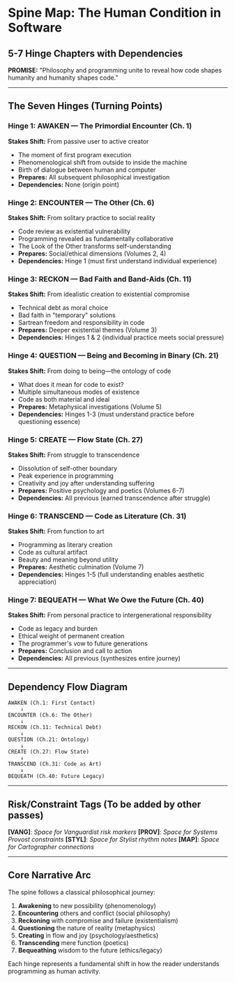 # Spine Map: The Human Condition in Software
## 5-7 Hinge Chapters with Dependencies

**PROMISE:** "Philosophy and programming unite to reveal how code shapes humanity and humanity shapes code."

---

## The Seven Hinges (Turning Points)

### Hinge 1: AWAKEN — The Primordial Encounter (Ch. 1)
**Stakes Shift:** From passive user to active creator
- The moment of first program execution
- Phenomenological shift from outside to inside the machine
- Birth of dialogue between human and computer
- **Prepares:** All subsequent philosophical investigation
- **Dependencies:** None (origin point)

### Hinge 2: ENCOUNTER — The Other (Ch. 6) 
**Stakes Shift:** From solitary practice to social reality
- Code review as existential vulnerability
- Programming revealed as fundamentally collaborative
- The Look of the Other transforms self-understanding
- **Prepares:** Social/ethical dimensions (Volumes 2, 4)
- **Dependencies:** Hinge 1 (must first understand individual experience)

### Hinge 3: RECKON — Bad Faith and Band-Aids (Ch. 11)
**Stakes Shift:** From idealistic creation to existential compromise
- Technical debt as moral choice
- Bad faith in "temporary" solutions
- Sartrean freedom and responsibility in code
- **Prepares:** Deeper existential themes (Volume 3)
- **Dependencies:** Hinges 1 & 2 (individual practice meets social pressure)

### Hinge 4: QUESTION — Being and Becoming in Binary (Ch. 21)
**Stakes Shift:** From doing to being—the ontology of code
- What does it mean for code to exist?
- Multiple simultaneous modes of existence
- Code as both material and ideal
- **Prepares:** Metaphysical investigations (Volume 5)
- **Dependencies:** Hinges 1-3 (must understand practice before questioning essence)

### Hinge 5: CREATE — Flow State (Ch. 27)
**Stakes Shift:** From struggle to transcendence
- Dissolution of self-other boundary
- Peak experience in programming
- Creativity and joy after understanding suffering
- **Prepares:** Positive psychology and poetics (Volumes 6-7)
- **Dependencies:** All previous (earned transcendence after struggle)

### Hinge 6: TRANSCEND — Code as Literature (Ch. 31)
**Stakes Shift:** From function to art
- Programming as literary creation
- Code as cultural artifact
- Beauty and meaning beyond utility
- **Prepares:** Aesthetic culmination (Volume 7)
- **Dependencies:** Hinges 1-5 (full understanding enables aesthetic appreciation)

### Hinge 7: BEQUEATH — What We Owe the Future (Ch. 40)
**Stakes Shift:** From personal practice to intergenerational responsibility
- Code as legacy and burden
- Ethical weight of permanent creation
- The programmer's vow to future generations
- **Prepares:** Conclusion and call to action
- **Dependencies:** All previous (synthesizes entire journey)

---

## Dependency Flow Diagram

```
AWAKEN (Ch.1: First Contact)
    ↓
ENCOUNTER (Ch.6: The Other)
    ↓
RECKON (Ch.11: Technical Debt)
    ↓
QUESTION (Ch.21: Ontology)
    ↓
CREATE (Ch.27: Flow State)
    ↓
TRANSCEND (Ch.31: Code as Art)
    ↓
BEQUEATH (Ch.40: Future Legacy)
```

---

## Risk/Constraint Tags (To be added by other passes)

**[VANG]**: _Space for Vanguardist risk markers_
**[PROV]**: _Space for Systems Provost constraints_
**[STYL]**: _Space for Stylist rhythm notes_
**[MAP]**: _Space for Cartographer connections_

---

## Core Narrative Arc

The spine follows a classical philosophical journey:
1. **Awakening** to new possibility (phenomenology)
2. **Encountering** others and conflict (social philosophy)  
3. **Reckoning** with compromise and failure (existentialism)
4. **Questioning** the nature of reality (metaphysics)
5. **Creating** in flow and joy (psychology/aesthetics)
6. **Transcending** mere function (poetics)
7. **Bequeathing** wisdom to the future (ethics/legacy)

Each hinge represents a fundamental shift in how the reader understands programming as human activity.

